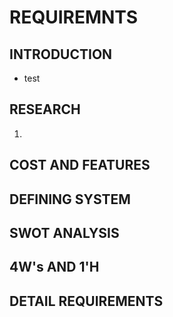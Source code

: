 # REQUIREMNTS

## INTRODUCTION 
* test 

## RESEARCH
1.

## COST AND FEATURES 

## DEFINING SYSTEM 

## SWOT ANALYSIS 

## 4W's AND 1'H

## DETAIL REQUIREMENTS 


